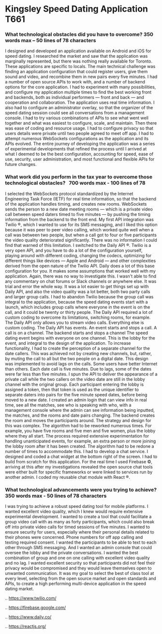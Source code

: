 Kingsley Speed Dating Application T661
=======================================


### What technological obstacles did you have to overcome? 350 words max – 50 lines of 78 characters



I designed and developed an application available on Android and iOS for speed dating.
I researched the market and saw that the application was marginally represented,
but there was nothing really available for Toronto.
These applications are specific to locals.
The main technical challenge was finding an application configuration that could register users,
give them sound and video,
and recombine them in new pairs every five minutes.
I had a number of open source APIs to work with,
and a number of backend options for the core application.
I had to experiment with many possibilities,
and configure my application multiple times to find the best working front and backends,
both as individual performers
&mdash;
front and back
&mdash;
and cooperation and collaboration.
The application uses real time information.
I also had to configure an administrator overlay,
so that the organizer of the speed dating session could see all conversations from a management console.
I had to try various combinations of APIs to see what went well together and what was easiest to configure,
scale,
and maintain.
Then there was ease of coding and resource usage.
I had to configure privacy so that users details were private until two people agreed to meet off app.
I had to attempt numerous WebSockets configurations as the application and its APIs evolved.
The entire journey of developing the application was a series of experimental developments that refined the process until I arrived at what I deemed to be the best configuration,
accounting for speed,
ease of use,
security,
user administration,
and most functional and flexible APIs for future changes.





### What work did you perform in the tax year to overcome those technological obstacles?   700 words max - 100 lines of 78


I selected the WebSockets protocol standardized by the Internet Engineering Task Force (IETF) for real time information,
so that the backend of the application handles timing,
and creates new rooms.
WebSockets sends the person to a new date meeting rooms
&mdash;
which is a private video call between speed daters timed to five minutes
&mdash;
by pushing the timing information from the backend to the front end.
My first API integration was Twilio &reg;,
which I wanted to use for its SMS messaging,
and I liked this option because it was peer to peer video calling,
which worked quite well when a call was between two people,
but when a call got to four or five participants the video quality deteriorated significantly.
There was no information I could find that warned of this limitation.
I switched to the Daily API &reg;.
Twilio is a very open API,
and you have to do a lot of the configuration yourself,
playing around with different coding,
changing the codecs,
optimizing for different things like devices
&mdash;
Apple and Android
&mdash;
and other complexities derived from the open nature of the Twilio API.
Daily does a lot of this base configuration for you.
It makes some assumptions that worked well with my application.
Again,
there was no way to investigate this.
I wasn't able to find any commentary on chat forums or Slack channels or anywhere else.
It was trial and error the whole way.
It was a lot easier to get things set up with Daily API,
and also the video quality was a lot better,
both two party calls and larger group calls.
I had to abandon Twilio because the group call was integral to the application,
because the speed dating events start with a launch,
which includes group calls where everyone in the event is on the call,
and it could be twenty or thirty people.
The Daily API required a lot of custom coding to overcome its limitations,
switching rooms,
for example.
The Daily API only allows you to stream video calls.
Everything else is custom coding.
The Daily API has events.
An event starts and stops a call.
A call is on a channel.
The backend starts and stops a channel
The speed dating event begins with everyone on one channel.
This is the lobby for the event,
and integral to the design of the application.
To increase functionality,
I had to create the perception of a separate channel for the date callers.
This was achieved not by creating new channels,
but,
rather,
by muting the call to all but the two people on a digital date.
This design was implemented to avoid lags on the calls.
Some users have better Internet than others.
Each date call is five minutes.
Due to lags,
some of the dates were far less than five minutes.
I spun the API to deliver the appearance of a private call while the two callers on the video date are still in the lobby channel with the original group.
Each participant entering the lobby is assigned a token,
then that token is used as the unique identifier to separate daters into pairs for the five minute speed dates,
before being moved to a new date.
I created an admin login that can view info in real time,
see all the matches,
see who is speaking with who,
with a management console where the admin can see information being inputted,
the matches,
and the rooms and date pairs changing.
The backend creates the room and moves the participants around.
The strategy and design for this was complex.
The algorithm had to be reworked numerous times.
For example,
you have five rooms and five men and five women,
plus the lobby where they all start.
The process required extensive experimentation for handling unanticipated events,
for example,
an extra person or more joining the lobby room after it has been created.
The algorithm had to be redone a number of times to accommodate this.
I had to develop a chat service.
I designed and coded a chat widget at the bottom right of the screen.
I had to build from scratch for this application.
For the real time I used Firebase &copy;,
arriving at this after my investigations revealed the open source chat tools were either built for specific frameworks or were linked to services run by another admin.
I coded my reusable chat module with React &reg;.



### What technological advancements were you trying to achieve? 	350 words max - 50 lines of 78 characters



I was trying to achieve a robust speed dating tool for mobile platforms.
I wanted excellent video quality,
which I knew would require extensive experimental development.
I wanted to create a tool that could facilitate a group video call with as many as forty participants,
which could also break off into private video calls for timed sessions of five minutes.
I wanted to ensure security for users,
especially where their personal details related to their phones were concerned.
Phone numbers for off app calling and texting required consent.
I wanted the participants to be able to text to each other through SMS messaging.
And I wanted an admin console that could oversee the lobby and the private conversations.
I wanted the best combination of group and one on one calling with excellent video quality and no lag.
I wanted excellent security so that participants did not feel their privacy would be compromised and they would leave themselves open to unwanted communication.
It was my goal to select the best of class tool at every level,
selecting from the open source market and open standards and APIs,
to create a high performing multi-device application in the speed dating market.








.. https://www.twilio.com/

.. https://firebase.google.com/

.. https://www.daily.co/

.. https://reactjs.org/

